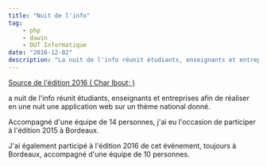 ```yaml
---
title: "Nuit de l'info"
tag:
    - php
    - dawin
    - DUT Informatique
date: "2016-12-02"
description: "La nuit de l'info réunit étudiants, enseignants et entreprises afin de réaliser en une nuit une application web sur un thème national donné."
---
```


[Source de l'édition 2016 ( Char Ibout; )](https://github.com/Clovis-Portron/Nuit-info2016)

a nuit de l'info réunit étudiants, enseignants et entreprises afin de réaliser en une nuit une application web sur un thème national donné.

Accompagné d'une équipe de 14 personnes, j'ai eu l'occasion de participer à l'édition 2015 à Bordeaux.

J'ai également participé à l'édition 2016 de cet évènement, toujours à Bordeaux, accompagné d'une équipe de 10 personnes.

<!-- { asset nuit_info.png alt='Logo nuit info 2016' } -->
